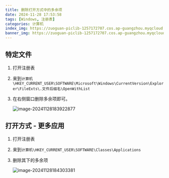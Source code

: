 ```yaml
---
title: 删除打开方式中的多余项
date: 2024-11-28 17:53:58
tags: [Windows, 注册表]
categories: 计算机
index_img: https://zuoguan-piclib-1257172707.cos.ap-guangzhou.myqcloud.com/assets/13.jpg?imageMogr2/thumbnail/700x320>
banner_img: https://zuoguan-piclib-1257172707.cos.ap-guangzhou.myqcloud.com/assets/13.jpg
---
```


## 特定文件

1. 打开注册表

2. 来到`计算机\HKEY_CURRENT_USER\SOFTWARE\Microsoft\Windows\CurrentVersion\Explorer\FileExts\.文件后缀名\OpenWithList`

3. 在右侧窗口删除多余项即可。

   ![image-20241128183922877](https://zuoguan-piclib-1257172707.cos.ap-guangzhou.myqcloud.com/%E5%88%A0%E9%99%A4%E6%89%93%E5%BC%80%E6%96%B9%E5%BC%8F%E4%B8%AD%E7%9A%84%E5%A4%9A%E4%BD%99%E9%A1%B9/image-20241128183922877.png)

## 打开方式 - 更多应用

1. 打开注册表

2. 来到`计算机\HKEY_CURRENT_USER\SOFTWARE\Classes\Applications`

3. 删除其下的多余项

   ![image-20241128184303381](https://zuoguan-piclib-1257172707.cos.ap-guangzhou.myqcloud.com/%E5%88%A0%E9%99%A4%E6%89%93%E5%BC%80%E6%96%B9%E5%BC%8F%E4%B8%AD%E7%9A%84%E5%A4%9A%E4%BD%99%E9%A1%B9/image-20241128184303381.png)

